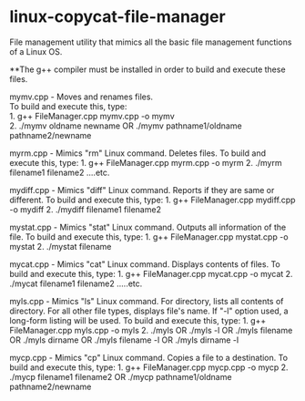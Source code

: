 # linux-copycat-file-manager
File management utility that mimics all the basic file management functions of a Linux OS.

**The g++ compiler must be installed in order to build and execute these files.

mymv.cpp - Moves and renames files. 
<br />To build and execute this, type: 
<br />    1. g++ FileManager.cpp mymv.cpp -o mymv
<br />    2. ./mymv oldname newname OR ./mymv pathname1/oldname pathname2/newname

myrm.cpp - Mimics "rm" Linux command. Deletes files.
To build and execute this, type: 
              1. g++ FileManager.cpp myrm.cpp -o myrm
					    2. ./myrm filename1 filename2 ....etc.				

mydiff.cpp - Mimics "diff" Linux command. Reports if they are same or different.
To build and execute this, type: 
              1. g++ FileManager.cpp mydiff.cpp -o mydiff
					    2. ./mydiff filename1 filename2

mystat.cpp - Mimics "stat" Linux command. Outputs all information of the file.
To build and execute this, type: 
              1. g++ FileManager.cpp mystat.cpp -o mystat
					    2. ./mystat filename

mycat.cpp - Mimics "cat" Linux command. Displays contents of files.
To build and execute this, type: 
              1. g++ FileManager.cpp mycat.cpp -o mycat
					    2. ./mycat filename1 filename2 .....etc.				

myls.cpp - Mimics "ls" Linux command. For directory, lists all contents of directory. For all other file types, displays file's name. If "-l" option used, a long-form listing will be used.
To build and execute this, type: 
              1. g++ FileManager.cpp myls.cpp -o myls
					    2. ./myls OR ./myls -l OR ./myls filename OR ./myls dirname OR ./myls filename -l OR ./myls dirname -l


mycp.cpp - Mimics "cp" Linux command. Copies a file to a destination.
To build and execute this, type: 
              1. g++ FileManager.cpp mycp.cpp -o mycp
					    2. ./mycp filename1 filename2 OR ./mycp pathname1/oldname pathname2/newname			
